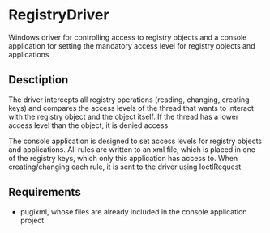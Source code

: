 # RegistryDriver
Windows driver for controlling access to registry objects and a console application for setting the mandatory access level for registry objects and applications

## Desctiption
The driver intercepts all registry operations (reading, changing, creating keys) and compares the access levels of the thread that wants to interact with the registry object and the object itself. If the thread has a lower access level than the object, it is denied access

The console application is designed to set access levels for registry objects and applications. All rules are written to an xml file, which is placed in one of the registry keys, which only this application has access to. When creating/changing each rule, it is sent to the driver using IoctlRequest

## Requirements

- pugixml, whose files are already included in the console application project
